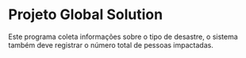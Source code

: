 # Projeto Global Solution

Este programa coleta informações sobre o tipo de desastre, o sistema também deve registrar o número total de pessoas impactadas.

